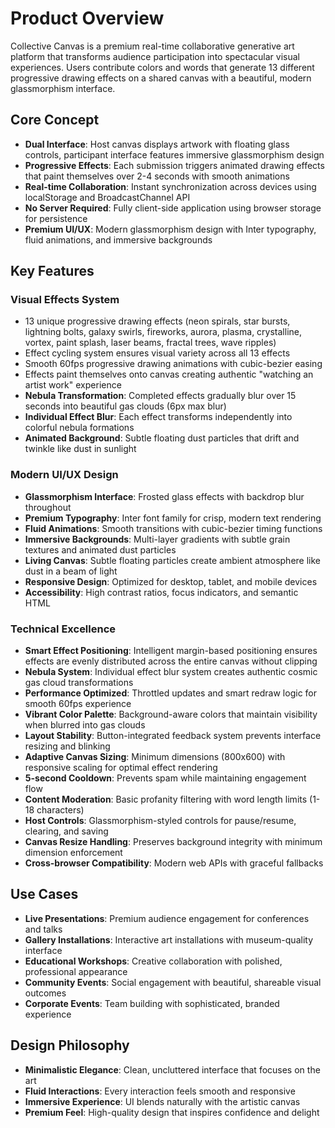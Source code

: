 # Product Overview

Collective Canvas is a premium real-time collaborative generative art platform that transforms audience participation into spectacular visual experiences. Users contribute colors and words that generate 13 different progressive drawing effects on a shared canvas with a beautiful, modern glassmorphism interface.

## Core Concept

- **Dual Interface**: Host canvas displays artwork with floating glass controls, participant interface features immersive glassmorphism design
- **Progressive Effects**: Each submission triggers animated drawing effects that paint themselves over 2-4 seconds with smooth animations
- **Real-time Collaboration**: Instant synchronization across devices using localStorage and BroadcastChannel API
- **No Server Required**: Fully client-side application using browser storage for persistence
- **Premium UI/UX**: Modern glassmorphism design with Inter typography, fluid animations, and immersive backgrounds

## Key Features

### Visual Effects System

- 13 unique progressive drawing effects (neon spirals, star bursts, lightning bolts, galaxy swirls, fireworks, aurora, plasma, crystalline, vortex, paint splash, laser beams, fractal trees, wave ripples)
- Effect cycling system ensures visual variety across all 13 effects
- Smooth 60fps progressive drawing animations with cubic-bezier easing
- Effects paint themselves onto canvas creating authentic "watching an artist work" experience
- **Nebula Transformation**: Completed effects gradually blur over 15 seconds into beautiful gas clouds (6px max blur)
- **Individual Effect Blur**: Each effect transforms independently into colorful nebula formations
- **Animated Background**: Subtle floating dust particles that drift and twinkle like dust in sunlight

### Modern UI/UX Design

- **Glassmorphism Interface**: Frosted glass effects with backdrop blur throughout
- **Premium Typography**: Inter font family for crisp, modern text rendering
- **Fluid Animations**: Smooth transitions with cubic-bezier timing functions
- **Immersive Backgrounds**: Multi-layer gradients with subtle grain textures and animated dust particles
- **Living Canvas**: Subtle floating particles create ambient atmosphere like dust in a beam of light
- **Responsive Design**: Optimized for desktop, tablet, and mobile devices
- **Accessibility**: High contrast ratios, focus indicators, and semantic HTML

### Technical Excellence

- **Smart Effect Positioning**: Intelligent margin-based positioning ensures effects are evenly distributed across the entire canvas without clipping
- **Nebula System**: Individual effect blur system creates authentic cosmic gas cloud transformations
- **Performance Optimized**: Throttled updates and smart redraw logic for smooth 60fps experience
- **Vibrant Color Palette**: Background-aware colors that maintain visibility when blurred into gas clouds
- **Layout Stability**: Button-integrated feedback system prevents interface resizing and blinking
- **Adaptive Canvas Sizing**: Minimum dimensions (800x600) with responsive scaling for optimal effect rendering
- **5-second Cooldown**: Prevents spam while maintaining engagement flow
- **Content Moderation**: Basic profanity filtering with word length limits (1-18 characters)
- **Host Controls**: Glassmorphism-styled controls for pause/resume, clearing, and saving
- **Canvas Resize Handling**: Preserves background integrity with minimum dimension enforcement
- **Cross-browser Compatibility**: Modern web APIs with graceful fallbacks

## Use Cases

- **Live Presentations**: Premium audience engagement for conferences and talks
- **Gallery Installations**: Interactive art installations with museum-quality interface
- **Educational Workshops**: Creative collaboration with polished, professional appearance
- **Community Events**: Social engagement with beautiful, shareable visual outcomes
- **Corporate Events**: Team building with sophisticated, branded experience

## Design Philosophy

- **Minimalistic Elegance**: Clean, uncluttered interface that focuses on the art
- **Fluid Interactions**: Every interaction feels smooth and responsive
- **Immersive Experience**: UI blends naturally with the artistic canvas
- **Premium Feel**: High-quality design that inspires confidence and delight
